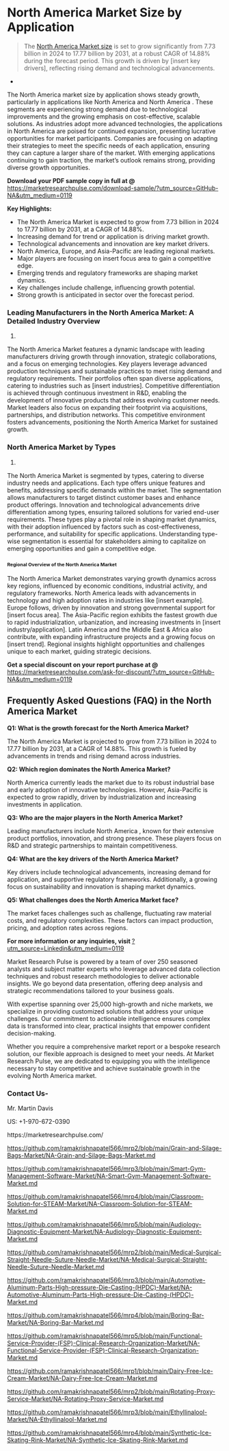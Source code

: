 <h1>North America  Market&nbsp;Size by Application</h1><blockquote><p>The <a href="https://marketresearchpulse.com/download-sample/?utm_source=GitHub-NA&amp;utm_medium=0119">North America  Market size</a> is set to grow significantly from 7.73 billion in 2024 to 17.77 billion by 2031, at a robust CAGR of 14.88% during the forecast period. This growth is driven by [insert key drivers], reflecting rising demand and technological advancements.</p></blockquote><ul><li></li></ul><p>The North America  market size by application shows steady growth, particularly in applications like North America  and North America . These segments are experiencing strong demand due to technological improvements and the growing emphasis on cost-effective, scalable solutions. As industries adopt more advanced technologies, the applications in North America  are poised for continued expansion, presenting lucrative opportunities for market participants. Companies are focusing on adapting their strategies to meet the specific needs of each application, ensuring they can capture a larger share of the market. With emerging applications continuing to gain traction, the market’s outlook remains strong, providing diverse growth opportunities.</p><p><strong>Download your PDF sample copy in full at @ </strong><a href="https://marketresearchpulse.com/download-sample/?utm_source=GitHub-NA&amp;utm_medium=0119">https://marketresearchpulse.com/download-sample/?utm_source=GitHub-NA&amp;utm_medium=0119</a></p><p><strong>Key Highlights: </strong></p><ul><li>The North America  Market is expected to grow from 7.73 billion in 2024 to 17.77 billion by 2031, at a CAGR of 14.88%.</li><li>Increasing demand for trend or application is driving market growth.</li><li>Technological advancements and innovation are key market drivers.</li><li>North America, Europe, and Asia-Pacific are leading regional markets.</li><li>Major players are focusing on insert focus area to gain a competitive edge.</li><li>Emerging trends and regulatory frameworks are shaping market dynamics.</li><li>Key challenges include challenge, influencing growth potential.</li><li>Strong growth is anticipated in sector over the forecast period.</li></ul><h3>Leading Manufacturers in the North America  Market: A Detailed Industry Overview</h3><ol><li></li></ol><div class="flex max-w-full flex-col flex-grow"><div class="min-h-8 text-message flex w-full flex-col items-end gap-2 whitespace-normal break-words [.text-message+&amp;]:mt-5" dir="auto" data-message-author-role="assistant" data-message-id="fd8432e4-4910-450d-b182-61b7bfb0a01f" data-message-model-slug="gpt-4o"><div class="flex w-full flex-col gap-1 empty:hidden first:pt-[3px]"><div class="markdown prose w-full break-words dark:prose-invert light"><p>The North America  Market features a dynamic landscape with leading manufacturers driving growth through innovation, strategic collaborations, and a focus on emerging technologies. Key players leverage advanced production techniques and sustainable practices to meet rising demand and regulatory requirements. Their portfolios often span diverse applications, catering to industries such as [insert industries]. Competitive differentiation is achieved through continuous investment in R&amp;D, enabling the development of innovative products that address evolving customer needs. Market leaders also focus on expanding their footprint via acquisitions, partnerships, and distribution networks. This competitive environment fosters advancements, positioning the North America  Market for sustained growth.</p></div></div></div></div><h3>North America  Market by Types</h3><ol><li></li></ol><div class="flex max-w-full flex-col flex-grow"><div class="min-h-8 text-message flex w-full flex-col items-end gap-2 whitespace-normal break-words [.text-message+&amp;]:mt-5" dir="auto" data-message-author-role="assistant" data-message-id="084470be-0bb7-4664-bddf-5156b4f41249" data-message-model-slug="gpt-4o-mini"><div class="flex w-full flex-col gap-1 empty:hidden first:pt-[3px]"><div class="markdown prose w-full break-words dark:prose-invert light"><p>The North America  Market is segmented by types, catering to diverse industry needs and applications. Each type offers unique features and benefits, addressing specific demands within the market. The segmentation allows manufacturers to target distinct customer bases and enhance product offerings. Innovation and technological advancements drive differentiation among types, ensuring tailored solutions for varied end-user requirements. These types play a pivotal role in shaping market dynamics, with their adoption influenced by factors such as cost-effectiveness, performance, and suitability for specific applications. Understanding type-wise segmentation is essential for stakeholders aiming to capitalize on emerging opportunities and gain a competitive edge.</p></div></div></div></div><h3><span style="font-size: 11px;">Regional Overview of the North America  Market</span></h3><div class="flex max-w-full flex-col flex-grow"><div class="min-h-8 text-message flex w-full flex-col items-end gap-2 whitespace-normal break-words [.text-message+&amp;]:mt-5" dir="auto" data-message-author-role="assistant" data-message-id="e9038762-ce64-4e30-91c9-9bd413514231" data-message-model-slug="gpt-4o-mini"><div class="flex w-full flex-col gap-1 empty:hidden first:pt-[3px]"><div class="markdown prose w-full break-words dark:prose-invert light"><p>The North America  Market demonstrates varying growth dynamics across key regions, influenced by economic conditions, industrial activity, and regulatory frameworks. North America leads with advancements in technology and high adoption rates in industries like [insert example]. Europe follows, driven by innovation and strong governmental support for [insert focus area]. The Asia-Pacific region exhibits the fastest growth due to rapid industrialization, urbanization, and increasing investments in [insert industry/application]. Latin America and the Middle East &amp; Africa also contribute, with expanding infrastructure projects and a growing focus on [insert trend]. Regional insights highlight opportunities and challenges unique to each market, guiding strategic decisions.</p></div></div></div></div><p><strong>Get a special discount on your report purchase at @ </strong><a href="https://marketresearchpulse.com/ask-for-discount/?utm_source=GitHub-NA&amp;utm_medium=0119">https://marketresearchpulse.com/ask-for-discount/?utm_source=GitHub-NA&amp;utm_medium=0119</a></p><h2>Frequently Asked Questions (FAQ) in the North America  Market</h2><p><strong>Q1: What is the growth forecast for the North America  Market?</strong></p><p>The North America  Market is projected to grow from 7.73 billion in 2024 to 17.77 billion by 2031, at a CAGR of 14.88%. This growth is fueled by advancements in trends and rising demand across industries.</p><p><strong>Q2: Which region dominates the North America  Market?</strong></p><p>North America currently leads the market due to its robust industrial base and early adoption of innovative technologies. However, Asia-Pacific is expected to grow rapidly, driven by industrialization and increasing investments in application.</p><p><strong>Q3: Who are the major players in the North America  Market?</strong></p><p>Leading manufacturers include North America , known for their extensive product portfolios, innovation, and strong presence. These players focus on R&amp;D and strategic partnerships to maintain competitiveness.</p><p><strong>Q4: What are the key drivers of the North America  Market?</strong></p><p>Key drivers include technological advancements, increasing demand for application, and supportive regulatory frameworks. Additionally, a growing focus on sustainability and innovation is shaping market dynamics.</p><p><strong>Q5: What challenges does the North America  Market face?</strong></p><p>The market faces challenges such as challenge, fluctuating raw material costs, and regulatory complexities. These factors can impact production, pricing, and adoption rates across regions.</p><p><strong>For more information or any inquiries, visit&nbsp;</strong><a href="?utm_source=Linkedin&utm_medium=0119">?utm_source=Linkedin&utm_medium=0119</a></p><p>Market Research Pulse is powered by a team of over 250 seasoned analysts and subject matter experts who leverage advanced data collection techniques and robust research methodologies to deliver actionable insights. We go beyond data presentation, offering deep analysis and strategic recommendations tailored to your business goals.</p><p>With expertise spanning over 25,000 high-growth and niche markets, we specialize in providing customized solutions that address your unique challenges. Our commitment to actionable intelligence ensures complex data is transformed into clear, practical insights that empower confident decision-making.</p><p>Whether you require a comprehensive market report or a bespoke research solution, our flexible approach is designed to meet your needs. At Market Research Pulse, we are dedicated to equipping you with the intelligence necessary to stay competitive and achieve sustainable growth in the evolving North America  market.</p><h3><strong>Contact Us-</strong></h3><p>Mr. Martin Davis</p><p>US: +1-970-672-0390</p><p>https://marketresearchpulse.com/</p><p><a href="https://github.com/ramakrishnapatel566/mrp2/blob/main/Grain-and-Silage-Bags-Market/NA-Grain-and-Silage-Bags-Market.md">https://github.com/ramakrishnapatel566/mrp2/blob/main/Grain-and-Silage-Bags-Market/NA-Grain-and-Silage-Bags-Market.md</a></p><p><a href="https://github.com/ramakrishnapatel566/mrp3/blob/main/Smart-Gym-Management-Software-Market/NA-Smart-Gym-Management-Software-Market.md">https://github.com/ramakrishnapatel566/mrp3/blob/main/Smart-Gym-Management-Software-Market/NA-Smart-Gym-Management-Software-Market.md</a></p><p><a href="https://github.com/ramakrishnapatel566/mrp4/blob/main/Classroom-Solution-for-STEAM-Market/NA-Classroom-Solution-for-STEAM-Market.md">https://github.com/ramakrishnapatel566/mrp4/blob/main/Classroom-Solution-for-STEAM-Market/NA-Classroom-Solution-for-STEAM-Market.md</a></p><p><a href="https://github.com/ramakrishnapatel566/mrp5/blob/main/Audiology-Diagnostic-Equipment-Market/NA-Audiology-Diagnostic-Equipment-Market.md">https://github.com/ramakrishnapatel566/mrp5/blob/main/Audiology-Diagnostic-Equipment-Market/NA-Audiology-Diagnostic-Equipment-Market.md</a></p><p><a href="https://github.com/ramakrishnapatel566/mrp2/blob/main/Medical-Surgical-Straight-Needle-Suture-Needle-Market/NA-Medical-Surgical-Straight-Needle-Suture-Needle-Market.md">https://github.com/ramakrishnapatel566/mrp2/blob/main/Medical-Surgical-Straight-Needle-Suture-Needle-Market/NA-Medical-Surgical-Straight-Needle-Suture-Needle-Market.md</a></p><p><a href="https://github.com/ramakrishnapatel566/mrp3/blob/main/Automotive-Aluminum-Parts-High-pressure-Die-Casting-(HPDC)-Market/NA-Automotive-Aluminum-Parts-High-pressure-Die-Casting-(HPDC)-Market.md">https://github.com/ramakrishnapatel566/mrp3/blob/main/Automotive-Aluminum-Parts-High-pressure-Die-Casting-(HPDC)-Market/NA-Automotive-Aluminum-Parts-High-pressure-Die-Casting-(HPDC)-Market.md</a></p><p><a href="https://github.com/ramakrishnapatel566/mrp4/blob/main/Boring-Bar-Market/NA-Boring-Bar-Market.md">https://github.com/ramakrishnapatel566/mrp4/blob/main/Boring-Bar-Market/NA-Boring-Bar-Market.md</a></p><p><a href="https://github.com/ramakrishnapatel566/mrp5/blob/main/Functional-Service-Provider-(FSP)-Clinical-Research-Organization-Market/NA-Functional-Service-Provider-(FSP)-Clinical-Research-Organization-Market.md">https://github.com/ramakrishnapatel566/mrp5/blob/main/Functional-Service-Provider-(FSP)-Clinical-Research-Organization-Market/NA-Functional-Service-Provider-(FSP)-Clinical-Research-Organization-Market.md</a></p><p><a href="https://github.com/ramakrishnapatel566/mrp1/blob/main/Dairy-Free-Ice-Cream-Market/NA-Dairy-Free-Ice-Cream-Market.md">https://github.com/ramakrishnapatel566/mrp1/blob/main/Dairy-Free-Ice-Cream-Market/NA-Dairy-Free-Ice-Cream-Market.md</a></p><p><a href="https://github.com/ramakrishnapatel566/mrp2/blob/main/Rotating-Proxy-Service-Market/NA-Rotating-Proxy-Service-Market.md">https://github.com/ramakrishnapatel566/mrp2/blob/main/Rotating-Proxy-Service-Market/NA-Rotating-Proxy-Service-Market.md</a></p><p><a href="https://github.com/ramakrishnapatel566/mrp3/blob/main/Ethyllinalool-Market/NA-Ethyllinalool-Market.md">https://github.com/ramakrishnapatel566/mrp3/blob/main/Ethyllinalool-Market/NA-Ethyllinalool-Market.md</a></p><p><a href="https://github.com/ramakrishnapatel566/mrp4/blob/main/Synthetic-Ice-Skating-Rink-Market/NA-Synthetic-Ice-Skating-Rink-Market.md">https://github.com/ramakrishnapatel566/mrp4/blob/main/Synthetic-Ice-Skating-Rink-Market/NA-Synthetic-Ice-Skating-Rink-Market.md</a></p>
